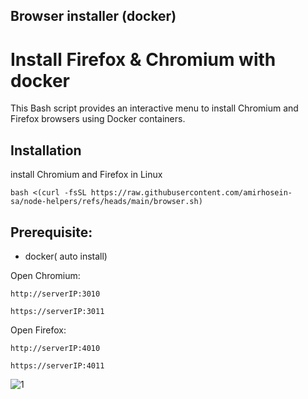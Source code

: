 ## Browser installer (docker)

# Install Firefox & Chromium with docker

This Bash script provides an interactive menu to install Chromium and Firefox browsers using Docker containers.

## Installation

install Chromium and Firefox in Linux

```
bash <(curl -fsSL https://raw.githubusercontent.com/amirhosein-sa/node-helpers/refs/heads/main/browser.sh)
```
## Prerequisite: 
- docker( auto install)


Open Chromium:

``
http://serverIP:3010
``

``
https://serverIP:3011
``

Open Firefox:

``
http://serverIP:4010
``

``
https://serverIP:4011
``

![1](https://raw.githubusercontent.com/Ptechgithub/linux/main/media/1.jpg)
